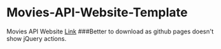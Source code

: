 # Movies-API-Website-Template
Movies API  Website
[Link](https://isalma.github.io/Movies-API-Website-Template/index.html#contactUS)
###Better to download as github pages doesn't show jQuery actions.
